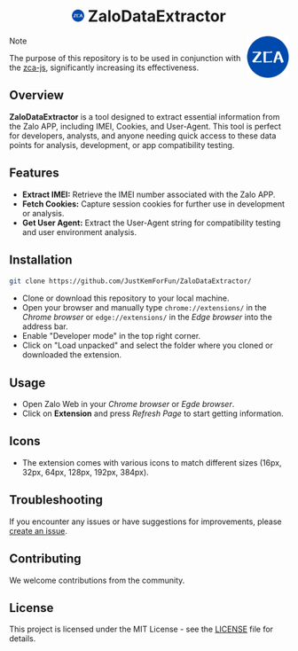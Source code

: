 <h1 align="center"><img src="./images/icon-384.png" width="22px"> ZaloDataExtractor</h1>
<img align='right' src="./images/icon-384.png" width="75" height="75">

> [!NOTE]
 The purpose of this repository is to be used in conjunction with the [zca-js](https://github.com/RFS-ADRENO/zca-js/), significantly increasing its effectiveness.

## Overview
**ZaloDataExtractor** is a tool designed to extract essential information from the Zalo APP, including IMEI, Cookies, and User-Agent. This tool is perfect for developers, analysts, and anyone needing quick access to these data points for analysis, development, or app compatibility testing.

## Features

- **Extract IMEI:** Retrieve the IMEI number associated with the Zalo APP.
- **Fetch Cookies:** Capture session cookies for further use in development or analysis.
- **Get User Agent:** Extract the User-Agent string for compatibility testing and user environment analysis.

## Installation

```bash
git clone https://github.com/JustKemForFun/ZaloDataExtractor/
```
- Clone or download this repository to your local machine.
- Open your browser and manually type `chrome://extensions/` in the *Chrome browser* or `edge://extensions/` in the *Edge browser* into the address bar.
- Enable "Developer mode" in the top right corner.
- Click on "Load unpacked" and select the folder where you cloned or downloaded the extension.
<!-- - After cloning the repository, navigate to the `C:\Users\Admin\Documents` folder and move the cloned repository folder there. Then, extract the files.
- Once there, enable *Developer Mode* and click *Load unpacked*. Navigate to the folder containing the unpacked files is located and select it. -->

## Usage

- Open Zalo Web in your *Chrome browser* or *Egde browser*.
- Click on **Extension** and press *Refresh Page* to start getting information.

## Icons

- The extension comes with various icons to match different sizes (16px, 32px, 64px, 128px, 192px, 384px).

## Troubleshooting

If you encounter any issues or have suggestions for improvements, please [create an issue](https://github.com/JustKemForFun/ZaloDataExtractor/issues).

## Contributing

We welcome contributions from the community.

## License

This project is licensed under the MIT License - see the [LICENSE](LICENSE) file for details.